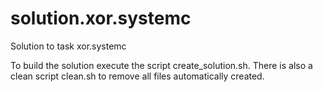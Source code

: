 # solution.xor.systemc
Solution to task xor.systemc

To build the solution execute the script create_solution.sh.
There is also a clean script clean.sh to remove all files automatically created.
